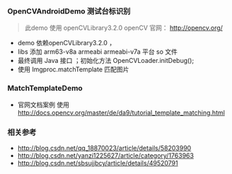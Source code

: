 ### OpenCVAndroidDemo 测试台标识别
> 此demo 使用 openCVLibrary3.2.0 
  openCV 官网： http://opencv.org/

  
- demo 依赖openCVLibrary3.2.0 ，
- libs 添加 arm63-v8a armeabi armeabi-v7a 平台 so 文件
- 最终调用 Java 接口 ；初始化方法  OpenCVLoader.initDebug();
- 使用 Imgproc.matchTemplate  匹配图片

### MatchTemplateDemo 
- 官网文档案例 使用 http://docs.opencv.org/master/de/da9/tutorial_template_matching.html
 
### 相关参考
- http://blog.csdn.net/qq_18870023/article/details/58203990
- http://blog.csdn.net/yanzi1225627/article/category/1763963
- http://blog.csdn.net/sbsujjbcy/article/details/49520791
